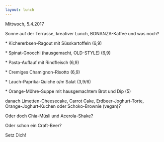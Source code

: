 ```yaml
---
layout: lunch
---
```



Mittwoch, 5.4.2017

Sonne auf der Terrasse, kreativer Lunch, BONANZA-Kaffee und was noch?

\* Kichererbsen-Ragout mit S&uuml;sskartoffeln (6,9)

\* Spinat-Gnocchi (hausgemacht, OLD-STYLE) (6,9)

\* Pasta-Auflauf mit Rindfleisch (6,9)

\* Cremiges Chamignon-Risotto (6,9)

\* Lauch-Paprika-Quiche o/m Salat (3,9/6)

\* Orange-M&ouml;hre-Suppe mit hausgemachtem Brot und Dip (5)

danach Limetten-Cheesecake, Carrot Cake, Erdbeer-Joghurt-Torte, Orange-Joghurt-Kuchen oder Schoko-Brownie (vegan)?

Oder doch Chia-M&uuml;sli und Acerola-Shake?

Oder schon ein Craft-Beer?

Setz Dich!